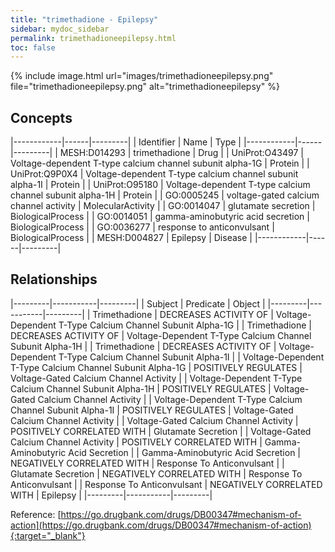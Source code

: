 ```yaml
---
title: "trimethadione - Epilepsy"
sidebar: mydoc_sidebar
permalink: trimethadioneepilepsy.html
toc: false 
---
```


{% include image.html url="images/trimethadioneepilepsy.png" file="trimethadioneepilepsy.png" alt="trimethadioneepilepsy" %}

## Concepts

|------------|------|---------|
| Identifier | Name | Type    |
|------------|------|---------|
| MESH:D014293 | trimethadione | Drug |
| UniProt:O43497 | Voltage-dependent T-type calcium channel subunit alpha-1G | Protein |
| UniProt:Q9P0X4 | Voltage-dependent T-type calcium channel subunit alpha-1I | Protein |
| UniProt:O95180 | Voltage-dependent T-type calcium channel subunit alpha-1H | Protein |
| GO:0005245 | voltage-gated calcium channel activity | MolecularActivity |
| GO:0014047 | glutamate secretion | BiologicalProcess |
| GO:0014051 | gamma-aminobutyric acid secretion | BiologicalProcess |
| GO:0036277 | response to anticonvulsant | BiologicalProcess |
| MESH:D004827 | Epilepsy | Disease |
|------------|------|---------|

## Relationships

|---------|-----------|---------|
| Subject | Predicate | Object  |
|---------|-----------|---------|
| Trimethadione | DECREASES ACTIVITY OF | Voltage-Dependent T-Type Calcium Channel Subunit Alpha-1G |
| Trimethadione | DECREASES ACTIVITY OF | Voltage-Dependent T-Type Calcium Channel Subunit Alpha-1H |
| Trimethadione | DECREASES ACTIVITY OF | Voltage-Dependent T-Type Calcium Channel Subunit Alpha-1I |
| Voltage-Dependent T-Type Calcium Channel Subunit Alpha-1G | POSITIVELY REGULATES | Voltage-Gated Calcium Channel Activity |
| Voltage-Dependent T-Type Calcium Channel Subunit Alpha-1H | POSITIVELY REGULATES | Voltage-Gated Calcium Channel Activity |
| Voltage-Dependent T-Type Calcium Channel Subunit Alpha-1I | POSITIVELY REGULATES | Voltage-Gated Calcium Channel Activity |
| Voltage-Gated Calcium Channel Activity | POSITIVELY CORRELATED WITH | Glutamate Secretion |
| Voltage-Gated Calcium Channel Activity | POSITIVELY CORRELATED WITH | Gamma-Aminobutyric Acid Secretion |
| Gamma-Aminobutyric Acid Secretion | NEGATIVELY CORRELATED WITH | Response To Anticonvulsant |
| Glutamate Secretion | NEGATIVELY CORRELATED WITH | Response To Anticonvulsant |
| Response To Anticonvulsant | NEGATIVELY CORRELATED WITH | Epilepsy |
|---------|-----------|---------|

Reference: [https://go.drugbank.com/drugs/DB00347#mechanism-of-action](https://go.drugbank.com/drugs/DB00347#mechanism-of-action){:target="_blank"}